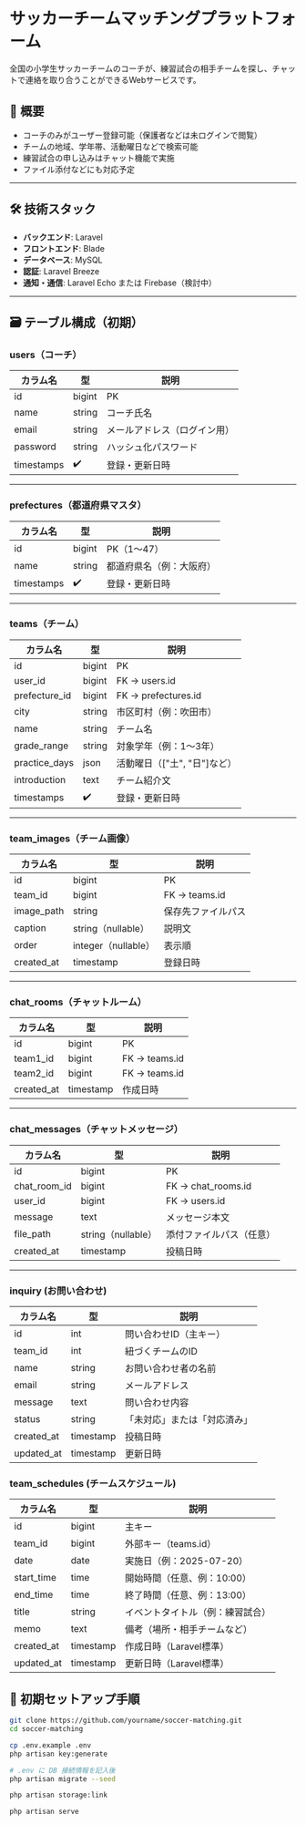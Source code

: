 # サッカーチームマッチングプラットフォーム

全国の小学生サッカーチームのコーチが、練習試合の相手チームを探し、チャットで連絡を取り合うことができるWebサービスです。

## 🧭 概要

- コーチのみがユーザー登録可能（保護者などは未ログインで閲覧）
- チームの地域、学年帯、活動曜日などで検索可能
- 練習試合の申し込みはチャット機能で実施
- ファイル添付などにも対応予定

---

## 🛠️ 技術スタック

- **バックエンド**: Laravel
- **フロントエンド**: Blade
- **データベース**: MySQL
- **認証**: Laravel Breeze
- **通知・通信**: Laravel Echo または Firebase（検討中）

---

## 🗃️ テーブル構成（初期）

### users（コーチ）

| カラム名 | 型 | 説明 |
|----------|----|------|
| id | bigint | PK |
| name | string | コーチ氏名 |
| email | string | メールアドレス（ログイン用） |
| password | string | ハッシュ化パスワード |
| timestamps | ✔️ | 登録・更新日時 |

---

### prefectures（都道府県マスタ）

| カラム名 | 型 | 説明 |
|----------|----|------|
| id | bigint | PK（1〜47） |
| name | string | 都道府県名（例：大阪府） |
| timestamps | ✔️ | 登録・更新日時 |

---

### teams（チーム）

| カラム名 | 型 | 説明 |
|----------|----|------|
| id | bigint | PK |
| user_id | bigint | FK → users.id |
| prefecture_id | bigint | FK → prefectures.id |
| city | string | 市区町村（例：吹田市） |
| name | string | チーム名 |
| grade_range | string | 対象学年（例：1〜3年） |
| practice_days | json | 活動曜日（["土", "日"]など） |
| introduction | text | チーム紹介文 |
| timestamps | ✔️ | 登録・更新日時 |

---

### team_images（チーム画像）

| カラム名 | 型 | 説明 |
|----------|----|------|
| id | bigint | PK |
| team_id | bigint | FK → teams.id |
| image_path | string | 保存先ファイルパス |
| caption | string（nullable） | 説明文 |
| order | integer（nullable） | 表示順 |
| created_at | timestamp | 登録日時 |

---

### chat_rooms（チャットルーム）

| カラム名 | 型 | 説明 |
|----------|----|------|
| id | bigint | PK |
| team1_id | bigint | FK → teams.id |
| team2_id | bigint | FK → teams.id |
| created_at | timestamp | 作成日時 |

---

### chat_messages（チャットメッセージ）

| カラム名 | 型 | 説明 |
|----------|----|------|
| id | bigint | PK |
| chat_room_id | bigint | FK → chat_rooms.id |
| user_id | bigint | FK → users.id |
| message | text | メッセージ本文 |
| file_path | string（nullable） | 添付ファイルパス（任意） |
| created_at | timestamp | 投稿日時 |

---

### inquiry (お問い合わせ)

| カラム名 | 型 | 説明 |
|----------|----|------|
| id | int | 問い合わせID（主キー） |
| team_id | int | 紐づくチームのID |
| name | string | お問い合わせ者の名前 |
| email | string | メールアドレス |
| message | text | 問い合わせ内容 |
| status | string | 「未対応」または「対応済み」 |
| created_at | timestamp | 投稿日時 |
| updated_at | timestamp | 更新日時 |

### team_schedules  (チームスケジュール)
| カラム名        | 型         | 説明                |
| ----------- | --------- | ----------------- |
| id          | bigint    | 主キー               |
| team_id    | bigint    | 外部キー（teams.id）    |
| date        | date      | 実施日（例：2025-07-20） |
| start_time | time      | 開始時間（任意、例：10:00）  |
| end_time   | time      | 終了時間（任意、例：13:00）  |
| title       | string    | イベントタイトル（例：練習試合）  |
| memo        | text      | 備考（場所・相手チームなど）    |
| created_at | timestamp | 作成日時（Laravel標準）   |
| updated_at | timestamp | 更新日時（Laravel標準）   |


## 🚀 初期セットアップ手順

```bash
git clone https://github.com/yourname/soccer-matching.git
cd soccer-matching

cp .env.example .env
php artisan key:generate

# .env に DB 接続情報を記入後
php artisan migrate --seed

php artisan storage:link

php artisan serve
